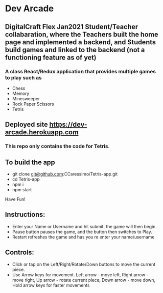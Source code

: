 # Dev Arcade 

## DigitalCraft Flex Jan2021 Student/Teacher collabaration, where the Teachers built the home page and implemented a backend, and Students build games and linked to the backend (not a functioning feature as of yet)

### A class React/Redux application that provides multiple games to play such as
* Chess
* Memory
* Minesweeper
* Rock Paper Scissors
* Tetris

## Deployed site https://dev-arcade.herokuapp.com

### This repo only contains the code for Tetris.

## To build the app

* git clone git@github.com:CCaressimo/Tetris-app.git
* cd Tetris-app
* npm i
* npm start

Have Fun!

## Instructions:

* Enter your Name or Username and hit submit, the game will then begin.
* Pause button pauses the game, and the button then switches to Play.
* Restart refreshes the game and has you re enter your name/username

## Controls: 

* Click or tap on the Left/Right/Rotate/Down buttons to move the current piece.
* Use Arrow keys for movement. Left arrow - move left, Right arrow - move right, Up arrow - rotate current piece, Down arrow - move down, Hold arrow keys for faster movements
